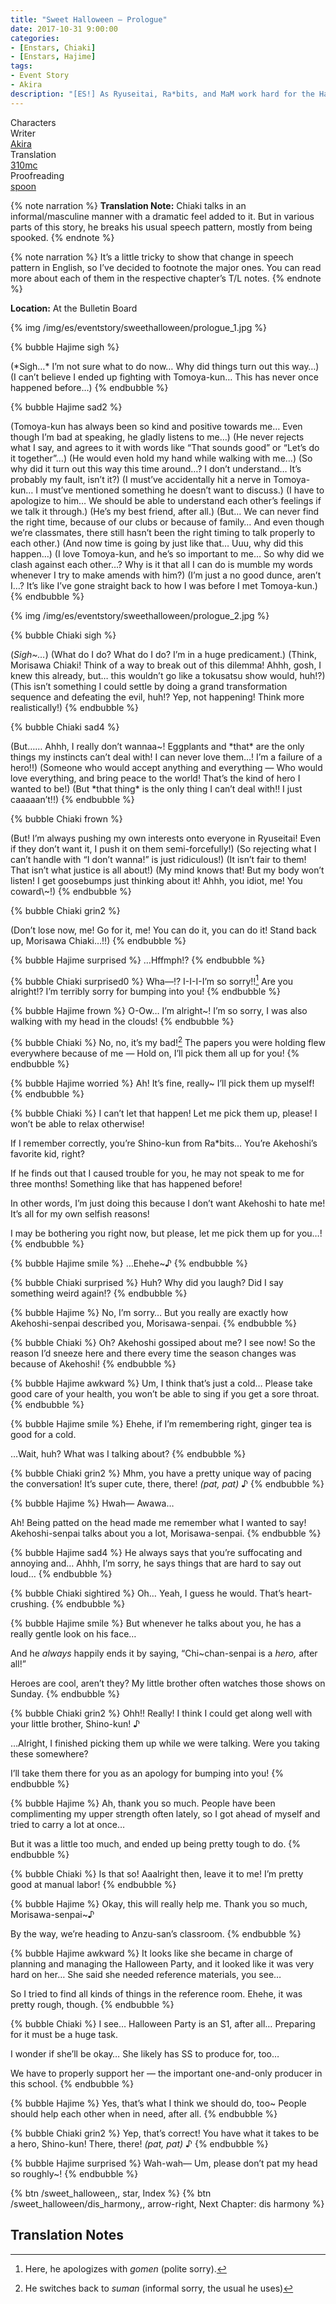 ```yaml
---
title: "Sweet Halloween – Prologue"
date: 2017-10-31 9:00:00
categories:
- [Enstars, Chiaki]
- [Enstars, Hajime]
tags:
- Event Story
- Akira
description: "[ES!] As Ryuseitai, Ra*bits, and MaM work hard for the Halloween Party, it seems that Hajime and Tomoya are awkward around each other, and Chiaki is terrified of something…"
---
```

<div class="three-wrapper" style="--storyColor:#5ac189;--storyColor-rgb:90,193,137;--storyColor-h:147.4;--storyColor-s:45.4%;--storyColor-l:55.5%;">
    <div class="info-area">
        <div class="info">
            <div class="info-item characters">
                <div class="label">
                    Characters
                </div>
                <div class="value">
                <a href="/categories/Enstars/Chiaki" character="Chiaki"></a>
                <a href="/categories/Enstars/Hajime" character="Hajime"></a>
                </div>
            </div>
            <div class="info-item one">
                <div class="label">
                    Writer
                </div>
                <div class="value">
                    <a href="/tags/Akira/">Akira</a>
                </div>
            </div>
            <div class="info-item two">
                <div class="label">
                    Translation
                </div>
                <div class="value">
                    <a href="/about">310mc</a>
                </div>
            </div>
            <div class="info-item three">
                <div class="label">
                   Proofreading
                </div>
                <div class="value">
                    <a href="https://twitter.com/splafyoon">spoon</a>
                </div>
            </div>
        </div>
    </div>
</div>

<!-- more -->

{% note narration %}
**Translation Note:** Chiaki talks in an informal/masculine manner with a dramatic feel added to it. But in various parts of this story, he breaks his usual speech pattern, mostly from being spooked.
{% endnote %}

{% note narration %}
It’s a little tricky to show that change in speech pattern in English, so I’ve decided to footnote the major ones. You can read more about each of them in the respective chapter’s T/L notes.
{% endnote %}

<div class="msr-location">
    <p><span><b>Location:</b> At the Bulletin Board</span></p>
</div>

{% img /img/es/eventstory/sweethalloween/prologue_1.jpg %}

{% bubble Hajime sigh %}
<th>(*Sigh…* I’m not sure what to do now… Why did things turn out this way…)</th>

<th>(I can’t believe I ended up fighting with Tomoya-kun… This has never once happened before…)</th>
{% endbubble %}

{% bubble Hajime sad2 %}
<th>(Tomoya-kun has always been so kind and positive towards me… Even though I’m bad at speaking, he gladly listens to me…)</th>

<th>(He never rejects what I say, and agrees to it with words like “That sounds good” or “Let’s do it together”…)</th>

<th>(He would even hold my hand while walking with me…)</th>

<th>(So why did it turn out this way this time around…? I don’t understand… It’s probably my fault, isn’t it?)</th>

<th>(I must’ve accidentally hit a nerve in Tomoya-kun… I must’ve mentioned something he doesn’t want to discuss.)</th>

<th>(I have to apologize to him… We should be able to understand each other’s feelings if we talk it through.)</th>

<th>(He’s my best friend, after all.)</th>

<th>(But… We can never find the right time, because of our clubs or because of family… And even though we’re classmates, there still hasn’t been the right timing to talk properly to each other.)</th>

<th>(And now time is going by just like that… Uuu, why did this happen…)</th>

<th>(I love Tomoya-kun, and he’s so important to me… So why did we clash against each other…? Why is it that all I can do is mumble my words whenever I try to make amends with him?)</th>

<th>(I’m just a no good dunce, aren’t I…? It’s like I’ve gone straight back to how I was before I met Tomoya-kun.)</th>
{% endbubble %}

{% img /img/es/eventstory/sweethalloween/prologue_2.jpg %}

{% bubble Chiaki sigh %}
<th>(<em>Sigh~…</em>)</th>

<th>(What do I do? What do I do? I’m in a huge predicament.)</th>

<th>(Think, Morisawa Chiaki! Think of a way to break out of this dilemma! Ahhh, gosh, I knew this already, but… this wouldn’t go like a tokusatsu show would, huh!?)</th>

<th>(This isn’t something I could settle by doing a grand transformation sequence and defeating the evil, huh!? Yep, not happening! Think more realistically!)</th>
{% endbubble %}

{% bubble Chiaki sad4 %}
<th>(But…… Ahhh, I really don’t wannaa~! Eggplants and *that* are the only things my instincts can’t deal with! I can never love them…! I’m a failure of a hero!!)</th>

<th>(Someone who would accept anything and everything — Who would love everything, and bring peace to the world! That’s the kind of hero I wanted to be!)</th>

<th>(But *that thing* is the only thing I can’t deal with!! I just caaaaan’t!!)</th>
{% endbubble %}

{% bubble Chiaki frown %}
<th>(But! I’m always pushing my own interests onto everyone in Ryuseitai! Even if they don’t want it, I push it on them semi-forcefully!)</th>

<th>(So rejecting what I can’t handle with “I don’t wanna!” is just ridiculous!)</th>

<th>(It isn’t fair to them! That isn’t what justice is all about!)</th>

<th>(My mind knows that! But my body won’t listen! I get goosebumps just thinking about it! Ahhh, you idiot, me! You coward\~!)</th>
{% endbubble %}

{% bubble Chiaki grin2 %}
<th>(Don’t lose now, me! Go for it, me! You can do it, you can do it! Stand back up, Morisawa Chiaki…!!)</th>
{% endbubble %}

{% bubble Hajime surprised %}
…Hffmph!?
{% endbubble %}

{% bubble Chiaki surprised0 %}
Wha—!? I-I-I-I’m so sorry!![^1] Are you alright!? I’m terribly sorry for bumping into you!
{% endbubble %}

{% bubble Hajime frown %}
O-Ow… I’m alright~! I’m so sorry, I was also walking with my head in the clouds!
{% endbubble %}

{% bubble Chiaki %}
No, no, it’s my bad![^2] The papers you were holding flew everywhere because of me — Hold on, I’ll pick them all up for you!
{% endbubble %}

{% bubble Hajime worried %}
Ah! It’s fine, really~ I’ll pick them up myself!
{% endbubble %}

{% bubble Chiaki %}
I can’t let that happen! Let me pick them up, please! I won’t be able to relax otherwise!

If I remember correctly, you’re Shino-kun from Ra*bits… You’re Akehoshi’s favorite kid, right?

If he finds out that I caused trouble for you, he may not speak to me for three months! Something like that has happened before!

In other words, I’m just doing this because I don’t want Akehoshi to hate me! It’s all for my own selfish reasons!

I may be bothering you right now, but please, let me pick them up for you…!
{% endbubble %}

{% bubble Hajime smile %}
…Ehehe~♪
{% endbubble %}

{% bubble Chiaki surprised %}
Huh? Why did you laugh? Did I say something weird again!?
{% endbubble %}

{% bubble Hajime %}
No, I’m sorry… But you really are exactly how Akehoshi-senpai described you, Morisawa-senpai.
{% endbubble %}

{% bubble Chiaki %}
Oh? Akehoshi gossiped about me? I see now! So the reason I’d sneeze here and there every time the season changes was because of Akehoshi!
{% endbubble %}

{% bubble Hajime awkward %}
Um, I think that’s just a cold… Please take good care of your health, you won’t be able to sing if you get a sore throat.
{% endbubble %}

{% bubble Hajime smile %}
Ehehe, if I’m remembering right, ginger tea is good for a cold.

…Wait, huh? What was I talking about?
{% endbubble %}

{% bubble Chiaki grin2 %}
Mhm, you have a pretty unique way of pacing the conversation! It’s super cute, there, there! <em><th>(pat, pat)</th></em> ♪
{% endbubble %}

{% bubble Hajime %}
Hwah— Awawa…

Ah! Being patted on the head made me remember what I wanted to say! Akehoshi-senpai talks about you a lot, Morisawa-senpai.
{% endbubble %}

{% bubble Hajime sad4 %}
He always says that you’re suffocating and annoying and… Ahhh, I’m sorry, he says things that are hard to say out loud…
{% endbubble %}

{% bubble Chiaki sightired %}
Oh… Yeah, I guess he would. That’s heart-crushing.
{% endbubble %}

{% bubble Hajime smile %}
But whenever he talks about you, he has a really gentle look on his face…

And he *always* happily ends it by saying, “Chi~chan-senpai is a *hero,* after all!”

Heroes are cool, aren’t they? My little brother often watches those shows on Sunday.
{% endbubble %}

{% bubble Chiaki grin2 %}
Ohh!! Really! I think I could get along well with your little brother, Shino-kun! ♪

…Alright, I finished picking them up while we were talking. Were you taking these somewhere?

I’ll take them there for you as an apology for bumping into you!
{% endbubble %}

{% bubble Hajime %}
Ah, thank you so much. People have been complimenting my upper strength often lately, so I got ahead of myself and tried to carry a lot at once…

But it was a little too much, and ended up being pretty tough to do.
{% endbubble %}

{% bubble Chiaki %}
Is that so! Aaalright then, leave it to me! I’m pretty good at manual labor!
{% endbubble %}

{% bubble Hajime %}
Okay, this will really help me. Thank you so much, Morisawa-senpai~♪

By the way, we’re heading to Anzu-san’s classroom.
{% endbubble %}

{% bubble Hajime awkward %}
It looks like she became in charge of planning and managing the Halloween Party, and it looked like it was very hard on her… She said she needed reference materials, you see…

So I tried to find all kinds of things in the reference room. Ehehe, it was pretty rough, though.
{% endbubble %}

{% bubble Chiaki %}
I see… Halloween Party is an S1, after all… Preparing for it must be a huge task.

I wonder if she’ll be okay… She likely has SS to produce for, too…

We have to properly support her — the important one-and-only producer in this school.
{% endbubble %}

{% bubble Hajime %}
Yes, that’s what I think we should do, too~ People should help each other when in need, after all.
{% endbubble %}

{% bubble Chiaki grin2 %}
Yep, that’s correct! You have what it takes to be a hero, Shino-kun! There, there! <em><th>(pat, pat)</th></em> ♪
{% endbubble %}

{% bubble Hajime surprised %}
Wah-wah— Um, please don’t pat my head so roughly~!
{% endbubble %}

<div toc>
{% btn /sweet_halloween,, star, Index %}
{% btn /sweet_halloween/dis_harmony,, arrow-right, Next Chapter: dis harmony %}
</div>

## Translation Notes

[^1]: Here, he apologizes with <em>gomen</em> (polite sorry).
[^2]: He switches back to <em>suman</em> (informal sorry, the usual he uses)
